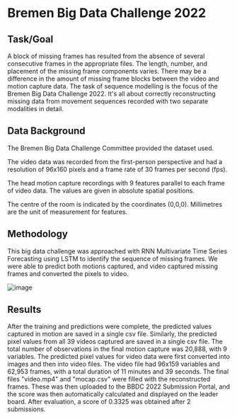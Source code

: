 # Bremen Big Data Challenge 2022

## Task/Goal

A block of missing frames has resulted from the absence of several consecutive frames in the appropriate files. The length, number, and placement of the missing frame components varies. There may be a difference in the amount of missing frame blocks between the video and motion capture data. 
The task of sequence modelling is the focus of the Bremen Big Data Challenge 2022. It's all about correctly reconstructing missing data from movement sequences recorded with two separate modalities in detail.

## Data Background
The Bremen Big Data Challenge Committee provided the dataset used. 

The video data was recorded from the first-person perspective and had a resolution of 96x160 pixels and a frame rate of 30 frames per second (fps). 

The head motion capture recordings with 9 features parallel to each frame of video data. The values are given in absolute spatial positions. 

The centre of the room is indicated by the coordinates (0,0,0). Millimetres are the unit of measurement for features.
  
## Methodology

This big data challenge was approached with RNN Multivariate Time Series Forecasting using LSTM to identify the sequence of missing frames. We were able to predict both motions captured, and video captured missing frames and converted the pixels to video.

![image](https://user-images.githubusercontent.com/62265294/173184138-fa761a02-5e36-4e59-b6a3-ccfd38aa8854.png)


## Results

After the training and predictions were complete, the predicted values captured in motion are saved in a single csv file. Similarly, the predicted pixel values from all 39 videos captured are saved in a single csv file.
The total number of observations in the final motion capture was 20,888, with 9 variables. The predicted pixel values for video data were first converted into images and then into video files. The video file had 96x159 variables and 62,953 frames, with a total duration of 11 minutes and 39 seconds.
The final files "video.mp4" and "mocap.csv" were filled with the reconstructed frames. These was then uploaded to the BBDC 2022 Submission Portal, and the score was then automatically calculated and displayed on the leader board. After evaluation, a score of 0.3325 was obtained after 2 submissions.
